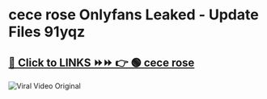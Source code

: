 
 # cece rose Onlyfans Leaked - Update Files 91yqz

## <h2><a href="https://clipsfans.com/cece_rose&ref=git">🔗 Click to LINKS ⏩⏩ 👉 🟢 cece rose </a></h2>

<a href="https://clipsfans.com/cece_rose&ref=git" rel="nofollow" data-target="animated-image.originalLink"><img src="https://i.ibb.co.com/xMMVF88/686577567.gif" alt="Viral Video Original" style="max-width: 100%; display: inline-block;" data-target="animated-image.originalImage"></a>

